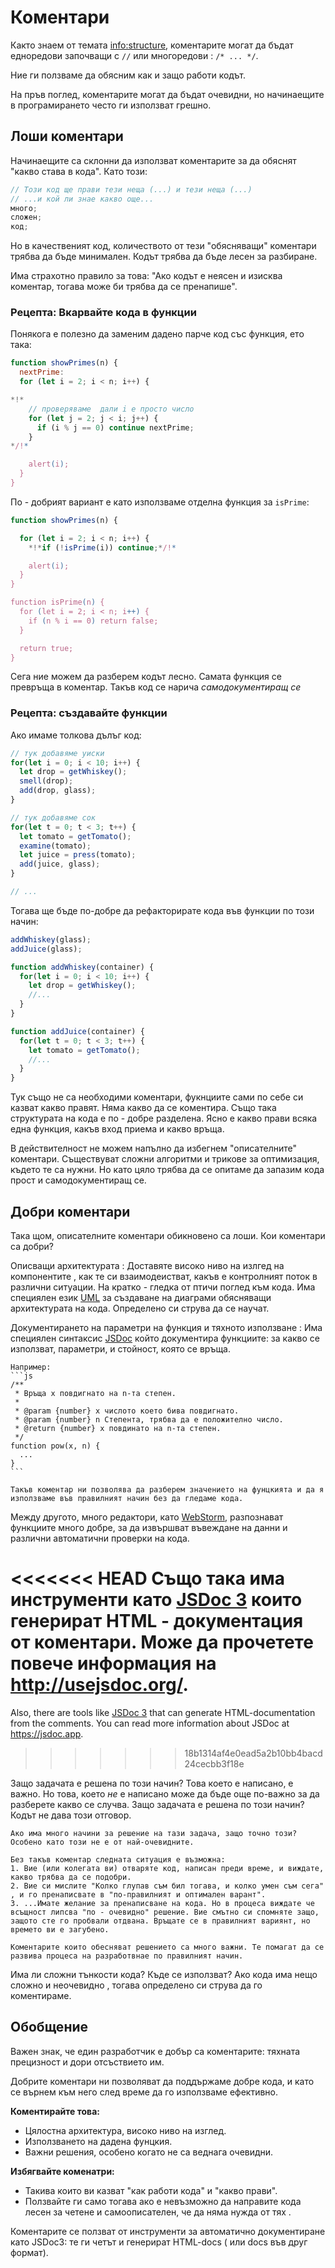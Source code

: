 # Коментари

Както знаем от темата <info:structure>, коментарите могат да бъдат едноредови започващи с `//` или многоредови : `/* ... */`.

Ние ги ползваме да обясним как и защо работи кодът.

На пръв поглед, коментарите могат да бъдат очевидни, но начинаещите в програмирането често ги използват грешно.

## Лоши коментари

Начинаещите са склонни да използват коментарите за да обяснят "какво става в кода". Като този:

```js
// Този код ще прави тези неща (...) и тези неща (...)
// ...и кой ли знае какво още...
много;
сложен;
код;
```

Но в качественият код, количеството от тези "обясняващи" коментари трябва да бъде минимален. Кодът трябва да бъде лесен за разбиране.

Има страхотно правило за това: "Ако кодът е неясен и изисква коментар, тогава може би трябва да се пренапише".

### Рецепта: Вкарвайте кода в функции

Понякога е полезно да заменим дадено парче код със функция, ето така:

```js
function showPrimes(n) {
  nextPrime:
  for (let i = 2; i < n; i++) {

*!*
    // проверяваме  дали i е просто число
    for (let j = 2; j < i; j++) {
      if (i % j == 0) continue nextPrime;
    }
*/!*

    alert(i);
  }
}
```

По - добрият вариант е като използваме отделна функция за `isPrime`:


```js
function showPrimes(n) {

  for (let i = 2; i < n; i++) {
    *!*if (!isPrime(i)) continue;*/!*

    alert(i);  
  }
}

function isPrime(n) {
  for (let i = 2; i < n; i++) {
    if (n % i == 0) return false;
  }

  return true;
}
```

Сега ние можем да разберем кодът лесно. Самата  функция се превръща в коментар. Такъв код се нарича *самодокументиращ се*

### Рецепта: създавайте функции

Ако имаме толкова дълъг код:

```js
// тук добавяме уиски
for(let i = 0; i < 10; i++) {
  let drop = getWhiskey();
  smell(drop);
  add(drop, glass);
}

// тук добавяме сок
for(let t = 0; t < 3; t++) {
  let tomato = getTomato();
  examine(tomato);
  let juice = press(tomato);
  add(juice, glass);
}

// ...
```

Тогава ще бъде по-добре да рефакторирате кода във функции по този начин:

```js
addWhiskey(glass);
addJuice(glass);

function addWhiskey(container) {
  for(let i = 0; i < 10; i++) {
    let drop = getWhiskey();
    //...
  }
}

function addJuice(container) {
  for(let t = 0; t < 3; t++) {
    let tomato = getTomato();
    //...
  }
}
```

Тук също не са необходими коментари, фукнциите сами по себе си казват какво правят. Няма какво да се коментира.  Също така структурата на кода е по - добре разделена. Ясно е какво прави всяка една функция, какъв вход приема и какво връща.

В действителност не можем напълно да избегнем "описателните" коментари. Съществуват сложни алгоритми и трикове за оптимизация, където те са нужни. Но като цяло трябва да се опитаме да запазим кода прост и самодокументиращ се.

## Добри коментари

Така щом, описателните коментари обикновено са лоши. Кои коментари са добри?

Описващи архитектурата
: Доставяте високо ниво на излгед на компонентите , как те си взаимодеистват,  какъв е контролният поток в различни ситуации. На кратко - гледка от птичи поглед към кода. Има специялен език [UML](https://bg.wikipedia.org/wiki/UML) за създаване на диаграми обясняващи архитектурата на кода. Определено си струва да се научат.

Документирането на параметри на функция и тяхното използване
: Има специялен синтаксис [JSDoc](http://en.wikipedia.org/wiki/JSDoc) който документира функциите: за какво се използват, параметри, и стойност, която се връща.

    Например:
    ```js
    /**
     * Връща x повдигнато на n-та степен.
     *
     * @param {number} x числото което бива повдигнато.
     * @param {number} n Степента, трябва да е положително число.
     * @return {number} х повдинато на n-та степен.
     */
    function pow(x, n) {
      ...
    }
    ```

    Такъв коментар ни позволява да разберем значението на фунцкията и да я използваме във правилният начин без да гледаме кода.

   Между другото, много редактори, като [WebStorm](https://www.jetbrains.com/webstorm/), разпознават функциите много добре, за да извършват въвеждане на данни и различни автоматични проверки на кода.

<<<<<<< HEAD
    Също така има инструменти като  [JSDoc 3](https://github.com/jsdoc3/jsdoc) които генерират HTML - документация от коментари. Може да прочетете повече информация на <http://usejsdoc.org/>.
=======
Also, there are tools like [JSDoc 3](https://github.com/jsdoc/jsdoc) that can generate HTML-documentation from the comments. You can read more information about JSDoc at <https://jsdoc.app>.
>>>>>>> 18b1314af4e0ead5a2b10bb4bacd24cecbb3f18e

Защо задачата е решена по този начин?
Това което е написано, е важно. Но това, което *не* е написано може да бъде още по-важно за да разберете какво се случва. Защо задачата е решена по този начин? Кодът не дава този отговор.

    Ако има много начини за решение на тази задача, защо точно този? Особено като този не е от най-очевидните.

    Без такъв коментар следната ситуация е възможна:
    1. Вие (или колегата ви) отваряте код, написан преди време, и виждате, какво трябва да се подобри.
    2. Вие си мислите "Колко глупав съм бил тогава, и колко умен съм сега" , и го пренаписвате в "по-правилният и оптимален варант".
    3. ...Имате желание за пренаписване на кода. Но в процеса виждате че всъщност липсва "по - очевидно" решение. Вие смътно си спомняте защо, защото сте го пробвали отдвана. Връщате се в правилният вариянт, но времето ви е загубено.

    Коментарите които обесняват решението са много важни. Те помагат да се развива процеса на разработвнае по правилният начин.

Има ли сложни тънкости кода? Къде се използват?
Ако кода има нещо сложно и неочевидно , тогава определено си струва да го коментираме. 

## Обобщение

Важен знак, че един разработчик е добър са коментарите: тяхната прецизност и дори отсъствието им.

Добрите коментари ни позволяват да поддържаме добре кода, и като се върнем към него след време да го използваме ефективно.

**Коментирайте това:**

- Цялостна архитектура, високо ниво на изглед.
- Използването на дадена фунцкия.
- Важни решения, особено когато не са веднага очевидни.

**Избягвайте коменатри:**

- Такива които ви казват "как работи кода" и "какво прави".
- Ползвайте ги само тогава ако е невъзможно да направите кода лесен за четене и самоописателен, че да няма нужда от тях .

Коментарите се ползват от инструменти за автоматично документиране като JSDoc3: те ги четът и генерират HTML-docs ( или docs във друг формат).
